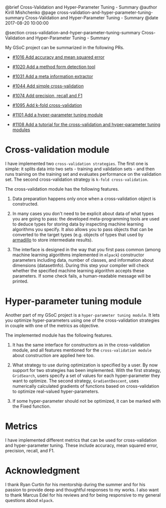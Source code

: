 @brief Cross-Validation and Hyper-Parameter Tuning - Summary
@author Kirill Mishchenko
@page cross-validation-and-hyper-parameter-tuning-summary Cross-Validation and Hyper-Parameter Tuning - Summary
@date 2017-08-20 10:00:00

@section cross-validation-and-hyper-parameter-tuning-summary Cross-Validation and Hyper-Parameter Tuning - Summary

My GSoC project can be summarized in the following PRs.

* [#1016 Add accuracy and mean squared error](https://github.com/mlpack/mlpack/pull/1016)

* [#1020 Add a method form detection tool](https://github.com/mlpack/mlpack/pull/1020)

* [#1031 Add a meta information extractor](https://github.com/mlpack/mlpack/pull/1031)

* [#1044 Add simple cross-validation](https://github.com/mlpack/mlpack/pull/1044)

* [#1074 Add precision, recall and F1](https://github.com/mlpack/mlpack/pull/1074)

* [#1095 Add k-fold cross-validation](https://github.com/mlpack/mlpack/pull/1095)

* [#1101 Add a hyper-parameter tuning module](https://github.com/mlpack/mlpack/pull/1101)

* [#1108 Add a tutorial for the cross-validation and hyper-parameter tuning modules](https://github.com/mlpack/mlpack/pull/1108)

# Cross-validation module

I have implemented two `cross-validation strategies`. The first one is simple:
it splits data into two sets - training and validation sets - and then runs
training on the training set and evaluates performance on the validation set.
The second cross-validation strategy is `k-fold cross-validation`.

The cross-validation module has the following features.

1. Data preparation happens only once when a cross-validation object is
constructed.

2. In many cases you don't need to be explicit about data of what types you are
going to pass: the developed meta-programming tools are used to deduce types
for storing data by inspecting machine learning algorithms you specify. It also
allows you to pass objects that can be converted to the target types (e.g.
objects of types that used by [armadillo](http://arma.sourceforge.net/) to
store intermediate results).

3. The interface is designed in the way that you first pass common (among
machine learning algorithms implemented in `mlpack`) constructor parameters
including data, number of classes, and information about dimensions
(datasetInfo). During this step your compiler will check whether the specified
machine learning algorithm accepts these parameters. If some check fails, a
human-readable message will be printed.

# Hyper-parameter tuning module

Another part of my GSoC project is a `hyper-parameter tuning module`. It lets
you optimize hyper-parameters using one of the cross-validation strategies in
couple with one of the metrics as objective.

The implemented module has the following features.

1. It has the same interface for constructors as in the cross-validation
module, and all features mentioned for the `cross-validation module` about
construction are applied here too.

2. What strategy to use during optimization is specified by a user. By now
support for two strategies has been implemented. With the first strategy,
`GridSearch`, users specify a set of values for each hyper-parameter they want
to optimize. The second strategy, `GradientDescent`, uses numerically
calculated gradients of functions based on cross-validation to optimize
real-valued hyper-parameters.

3. If some hyper-parameter should not be optimized, it can be marked with the
Fixed function.

# Metrics

I have implemented different metrics that can be used for cross-validation and
hyper-parameter tuning. These include accuracy, mean squared error, precision,
recall, and F1.

# Acknowledgment

I thank Ryan Curtin for his mentorship during the summer and for his passion to
provide deep and thoughtful responses to my works. I also want to thank Marcus
Edel for his reviews and for being responsive to my general questions about
`mlpack`.
